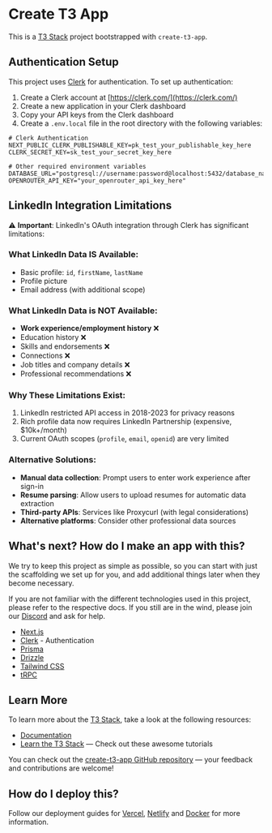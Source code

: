 # Create T3 App

This is a [T3 Stack](https://create.t3.gg/) project bootstrapped with `create-t3-app`.

## Authentication Setup

This project uses [Clerk](https://clerk.com/) for authentication. To set up authentication:

1. Create a Clerk account at [https://clerk.com/](https://clerk.com/)
2. Create a new application in your Clerk dashboard
3. Copy your API keys from the Clerk dashboard
4. Create a `.env.local` file in the root directory with the following variables:

```env
# Clerk Authentication
NEXT_PUBLIC_CLERK_PUBLISHABLE_KEY=pk_test_your_publishable_key_here
CLERK_SECRET_KEY=sk_test_your_secret_key_here

# Other required environment variables
DATABASE_URL="postgresql://username:password@localhost:5432/database_name"
OPENROUTER_API_KEY="your_openrouter_api_key_here"
```

## LinkedIn Integration Limitations

⚠️ **Important**: LinkedIn's OAuth integration through Clerk has significant limitations:

### What LinkedIn Data IS Available:

- Basic profile: `id`, `firstName`, `lastName`
- Profile picture
- Email address (with additional scope)

### What LinkedIn Data is NOT Available:

- **Work experience/employment history** ❌
- Education history ❌
- Skills and endorsements ❌
- Connections ❌
- Job titles and company details ❌
- Professional recommendations ❌

### Why These Limitations Exist:

1. LinkedIn restricted API access in 2018-2023 for privacy reasons
2. Rich profile data now requires LinkedIn Partnership (expensive, $10k+/month)
3. Current OAuth scopes (`profile`, `email`, `openid`) are very limited

### Alternative Solutions:

- **Manual data collection**: Prompt users to enter work experience after sign-in
- **Resume parsing**: Allow users to upload resumes for automatic data extraction
- **Third-party APIs**: Services like Proxycurl (with legal considerations)
- **Alternative platforms**: Consider other professional data sources

## What's next? How do I make an app with this?

We try to keep this project as simple as possible, so you can start with just the scaffolding we set up for you, and add additional things later when they become necessary.

If you are not familiar with the different technologies used in this project, please refer to the respective docs. If you still are in the wind, please join our [Discord](https://t3.gg/discord) and ask for help.

- [Next.js](https://nextjs.org)
- [Clerk](https://clerk.com) - Authentication
- [Prisma](https://prisma.io)
- [Drizzle](https://orm.drizzle.team)
- [Tailwind CSS](https://tailwindcss.com)
- [tRPC](https://trpc.io)

## Learn More

To learn more about the [T3 Stack](https://create.t3.gg/), take a look at the following resources:

- [Documentation](https://create.t3.gg/)
- [Learn the T3 Stack](https://create.t3.gg/en/faq#what-learning-resources-are-currently-available) — Check out these awesome tutorials

You can check out the [create-t3-app GitHub repository](https://github.com/t3-oss/create-t3-app) — your feedback and contributions are welcome!

## How do I deploy this?

Follow our deployment guides for [Vercel](https://create.t3.gg/en/deployment/vercel), [Netlify](https://create.t3.gg/en/deployment/netlify) and [Docker](https://create.t3.gg/en/deployment/docker) for more information.
